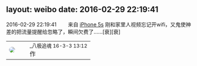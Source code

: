 layout: weibo
date: 2016-02-29 22:19:41
---
<meta name="referrer" content="no-referrer" />

2016-02-29 22:19:41  &nbsp;&nbsp;&nbsp;&nbsp;&nbsp;&nbsp; 来自 <a href="sinaweibo://customweibosource" rel="nofollow">iPhone 5s</a>
刚和家里人视频忘记开wifi，又鬼使神差的把流量提醒给忽略了，瞬间欠费了……[衰][衰] ​​​

<table style="width: 100%;">
  <tr>
    <td style="width: 40px;"><img style="border-radius:50%" src="https://tva1.sinaimg.cn/crop.0.0.128.128.50/63626719jw8f0l3pyunlij203k03kglk.jpg?KID=imgbed,tva&Expires=1624465109&ssig=0WIDdVUsj4"></td>
    <td colspan="2"><small>_八极追魂 16-3-3 13:12</small><br/>作</td>
  </tr>
</table>
